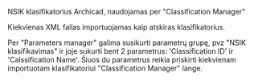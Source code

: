 NSIK klasifikatorius Archicad, naudojamas per "Classification Manager"

Kiekvienas XML failas importuojamas kaip atskiras klasifikatorius.

Per "Parameters manager" galima susikurti parametrų grupę, pvz "NSIK klasifikavimas" ir joje sukurti  bent 2 parametrus: 'Classification ID' ir 'Calssification Name'. 
Šiuos du parametrus reikia priskirti kiekvienam importuotam klasifikatoriui "Classification Manager" lange.

